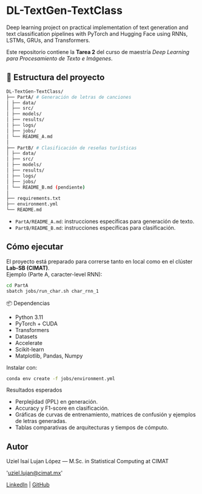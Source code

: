 # DL-TextGen-TextClass

Deep learning project on practical implementation of text generation and text classification pipelines with PyTorch and Hugging Face using RNNs, LSTMs, GRUs, and Transformers.

Este repositorio contiene la **Tarea 2** del curso de maestría *Deep Learning para Procesamiento de Texto e Imágenes*.  

## 📂 Estructura del proyecto

```bash
DL-TextGen-TextClass/
├── PartA/ # Generación de letras de canciones
│ ├── data/
│ ├── src/
│ ├── models/
│ ├── results/
│ ├── logs/
│ ├── jobs/
│ └── README_A.md
│
├── PartB/ # Clasificación de reseñas turísticas
│ ├── data/
│ ├── src/
│ ├── models/
│ ├── results/
│ ├── logs/
│ ├── jobs/
│ └── README_B.md (pendiente)
│
├── requirements.txt
├── environment.yml
└── README.md
```


- `PartA/README_A.md`: instrucciones específicas para generación de texto.
- `PartB/README_B.md`: instrucciones específicas para clasificación.

## Cómo ejecutar
El proyecto está preparado para correrse tanto en local como en el clúster **Lab-SB (CIMAT)**.  
Ejemplo (Parte A, caracter-level RNN):
```bash
cd PartA
sbatch jobs/run_char.sh char_rnn_1
```

📦 Dependencias

- Python 3.11
- PyTorch + CUDA
- Transformers
- Datasets
- Accelerate
- Scikit-learn
- Matplotlib, Pandas, Numpy

Instalar con:
```bash
conda env create -f jobs/environment.yml
```
Resultados esperados

- Perplejidad (PPL) en generación.
- Accuracy y F1-score en clasificación.
- Gráficas de curvas de entrenamiento, matrices de confusión y ejemplos de letras generadas.
- Tablas comparativas de arquitecturas y tiempos de cómputo.

## Autor
Uziel Isaí Lujan López — M.Sc. in Statistical Computing at CIMAT

'uziel.lujan@cimat.mx'

[LinkedIn](https://www.linkedin.com/in/uziel-lujan/) | [GitHub](https://github.com/UzielLujan)